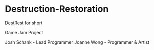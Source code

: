 # Destruction-Restoration
DestRest for short

Game Jam Project

Josh Schank - Lead Programmer
Joanne Wong - Programmer & Artist
